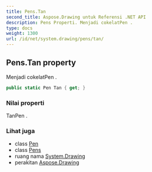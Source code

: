 ```yaml
---
title: Pens.Tan
second_title: Aspose.Drawing untuk Referensi .NET API
description: Pens Properti. Menjadi cokelatPen .
type: docs
weight: 1300
url: /id/net/system.drawing/pens/tan/
---
```

## Pens.Tan property

Menjadi cokelatPen .

```csharp
public static Pen Tan { get; }
```

### Nilai properti

TanPen .

### Lihat juga

* class [Pen](../../pen/)
* class [Pens](../)
* ruang nama [System.Drawing](../../pens/)
* perakitan [Aspose.Drawing](../../../)



